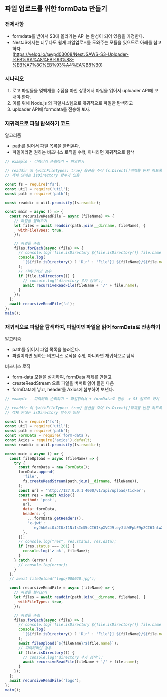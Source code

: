 ## 파일 업로드를 위한 formData 만들기

### 전제사항

- formdata를 받아서 S3에 올라가는 API 는 완성이 되어 있음을 가정한다.
- NestJS에서는 너무나도 쉽게 파일업로드를 도와주는 모듈을 있으므로 아래를 참고하자.  
  (https://velog.io/@ypd03008/NestJSAWS-S3-Uploader-%EB%AA%A8%EB%93%88-%EB%A7%8C%EB%93%A4%EA%B8%B0)

### 시나리오

1. 로고 파일들을 몇백개를 수집을 마친 상황에서 파일을 읽어서 uploader API에 보내야 한다.
2. 이를 위해 Node.js 의 파일시스템으로 재귀적으로 파일만 탐색하고
3. uploader API에 formdata를 전송해 보자.

### 재귀적으로 파일 탐색하기 코드

알고리즘

- path를 읽어서 파일 목록을 불러온다.
- 파일이라면 원하는 비즈니스 로직을 수행, 아니라면 재귀적으로 탐색

```js
// example - 디렉터리 순회하기 + 파일읽기

// readdir 의 {withFileTypes: true} 옵션을 주어 fs.Dirent[]객체를 반환 하도록 함
// 객체 안에는 isDirectory 함수가 있음

const fs = require('fs');
const util = require('util');
const path = require('path');

const readdir = util.promisify(fs.readdir);

const main = async () => {
  const recursiveReadFile = async (fileName) => {
    // 파일들 불러오기
    let files = await readdir(path.join(__dirname, fileName), {
      withFileTypes: true,
    });

    // 파일들 순회
    files.forEach(async (file) => {
      // console.log(`file.isDirectory ${file.isDirectory()} file.name ${file.name}`);
      console.log(
        `[${file.isDirectory() ? 'Dir' : 'File'}] ${fileName}/${file.name}`,
      );
      // 디렉터리인 경우
      if (file.isDirectory()) {
        // console.log("directory 추가 검색");
        await recursiveReadFile(fileName + '/' + file.name);
      }
    });
  };
  await recursiveReadFile('a');
};
main();
```

### 재귀적으로 파일을 탐색하여, 파일이면 파일을 읽어 formData로 전송하기

알고리즘

- path를 읽어서 파일 목록을 불러온다.
- 파일이라면 원하는 비즈니스 로직을 수행, 아니라면 재귀적으로 탐색

비즈니스 로직

- form-data 모듈을 설치하여, formData 객체를 만들고
- createReadStream 으로 파일을 버퍼로 읽어 들인 다음
- formData에 넣고, header를 Axios에 첨부하여 보낸다.

```js
// example - 디렉터리 순회하기 + 파일읽어서 + formData로 전송 -> S3 업로드 하기

// readdir 의 {withFileTypes: true} 옵션을 주어 fs.Dirent[]객체를 반환 하도록 함
// 객체 안에는 isDirectory 함수가 있음

const fs = require('fs');
const util = require('util');
const path = require('path');
const FormData = require('form-data');
const Axios = require('axios').default;
const readdir = util.promisify(fs.readdir);

const main = async () => {
  const fileUpload = async (fileName) => {
    try {
      const formData = new FormData();
      formData.append(
        'file',
        fs.createReadStream(path.join(__dirname, fileName)),
      );
      const url = 'http://127.0.0.1:4000/v1/api/upload/ticker';
      const res = await Axios({
        method: 'post',
        url,
        data: formData,
        headers: {
          ...formData.getHeaders(),
          'x-jwt':
            'eyJhbGciOiJIUzI1NiIsInR5cCI6IkpXVCJ9.eyJlbWFpbF9pZCI6InlwZDAzMDA4QGdtYWlsLmNvbSIsImlhdCI6MTYyOTc3NTQ0N30.BHqv4vuTGo8ZHjDJxHreGmJ_X2HHrjmLJB3o5Zk_aIQ',
        },
      });
      // console.log("res", res.status, res.data);
      if (res.status === 201) {
        console.log('✔ ok', fileName);
      }
    } catch (error) {
      // console.log(error);
    }
  };
  // await fileUpload("logo/000020.jpg");

  const recursiveReadFile = async (fileName) => {
    // 파일들 불러오기
    let files = await readdir(path.join(__dirname, fileName), {
      withFileTypes: true,
    });

    // 파일들 순회
    files.forEach(async (file) => {
      // console.log(`file.isDirectory ${file.isDirectory()} file.name ${file.name}`);
      console.log(
        `[${file.isDirectory() ? 'Dir' : 'File'}] ${fileName}/${file.name}`,
      );
      await fileUpload(`${fileName}/${file.name}`);
      // 디렉터리인 경우
      if (file.isDirectory()) {
        // console.log("directory 추가 검색");
        await recursiveReadFile(fileName + '/' + file.name);
      }
    });
  };
  await recursiveReadFile('logo');
};
main();
```
